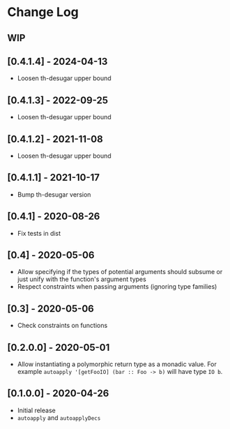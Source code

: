 # Change Log

## WIP

## [0.4.1.4] - 2024-04-13
  - Loosen th-desugar upper bound

## [0.4.1.3] - 2022-09-25
  - Loosen th-desugar upper bound

## [0.4.1.2] - 2021-11-08
  - Loosen th-desugar upper bound

## [0.4.1.1] - 2021-10-17
  - Bump th-desugar version

## [0.4.1] - 2020-08-26
  - Fix tests in dist

## [0.4] - 2020-05-06
  - Allow specifying if the types of potential arguments should subsume or just
    unify with the function's argument types
  - Respect constraints when passing arguments (ignoring type families)

## [0.3] - 2020-05-06
  - Check constraints on functions

## [0.2.0.0] - 2020-05-01
  - Allow instantiating a polymorphic return type as a monadic value. For
    example `autoapply '[getFooIO] (bar :: Foo -> b)` will have type `IO b`.

## [0.1.0.0] - 2020-04-26
  - Initial release
  - `autoapply` and `autoapplyDecs`
